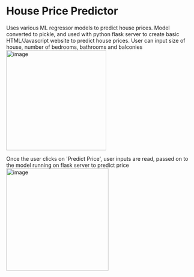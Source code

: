 # House Price Predictor
Uses various ML regressor models to predict house prices.
Model converted to pickle, and used with python flask server to create basic HTML/Javascript website to predict house prices.
User can input size of house, number of bedrooms, bathrooms and balconies
<img width="266" alt="image" src="https://github.com/rahul-m-patel/house_price_predictor/assets/44569635/dc6ff721-d3e1-4094-ac80-cd672e19f87b">

Once the user clicks on 'Predict Price', user inputs are read, passed on to the model running on flask server to predict price
<img width="272" alt="image" src="https://github.com/rahul-m-patel/house_price_predictor/assets/44569635/b4cbedbd-7275-478c-9190-22f49ea7cbac">
